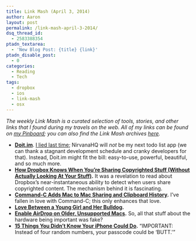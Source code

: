 ```yaml
---
title: Link Mash (April 3, 2014)
author: Aaron
layout: post
permalink: /link-mash-april-3-2014/
dsq_thread_id:
  - 2583388354
ptadn_textarea:
  - 'New Blog Post: {title} {link}'
ptadn_disable_post:
  - 0
categories:
  - Reading
  - Tech
tags:
  - dropbox
  - ios
  - link-mash
  - osx
---
```

*The weekly Link Mash is a curated selection of tools, stories, and other links that I found during my travels on the web. All of my links can be found on&nbsp;<a title="Bachya's Pinboard: Link Mash" href="https://pinboard.in/u:bachya/t:link-mash/" target="_blank">my Pinboard</a>; you can also find the Link Mash archives <a href="/tag/link-mash/" target="_blank">here</a>.*

  * **<a title="Doit.im" href="http://doit.im" target="_blank">Doit.im</a>**. <a title="Link Mash (March 20, 2014)" href="http://www.bachyaproductions.com/link-mash-march-20-2014/" target="_blank">I lied last time</a>; NirvanaHQ will *not* be my next todo list app (we can thank a stagnant development schedule and cranky developers for that). Instead, Doit.im might fit the bill: easy-to-use, powerful, beautiful, and so much more.
  * **<a title="How Dropbox Knows When You’re Sharing Copyrighted Stuff (Without Actually Looking At Your Stuff)" href="http://techcrunch.com/2014/03/30/how-dropbox-knows-when-youre-sharing-copyrighted-stuff-without-actually-looking-at-your-stuff/" target="_blank">How Dropbox Knows When You’re Sharing Copyrighted Stuff (Without Actually Looking At Your Stuff)</a>.** It was a revelation to read about Dropbox&#8217;s near-instantaneous ability to detect when users share copyrighted content. The mechanism behind it is fascinating.
  * **<a title="Command-C Adds Mac to Mac Sharing and Clipboard History" href="http://lifehacker.com/command-c-adds-mac-to-mac-sharing-and-clipboard-history-1550419653" target="_blank">Command-C Adds Mac to Mac Sharing and Clipboard History</a>.** I&#8217;ve fallen in love with Command-C; this only enhances that love.
  * **<a title="Love Between a Young Girl and Her Bulldog" href="http://blog.weespring.com/love-young-girl-bulldog/" target="_blank">Love Between a Young Girl and Her Bulldog</a>.**
  * **<a title="Enable AirDrop on Older, Unsupported Macs" href="http://lifehacker.com/enable-airdrop-on-older-unsupported-macs-1556180698" target="_blank">Enable AirDrop on Older, Unsupported Macs</a>.** So, all that stuff about the hardware being important was fake?
  * **<a title="15 Things You Didn’t Know Your iPhone Could Do" href="http://www.buzzfeed.com/jessicamisener/things-you-didnt-know-your-iphone-could-do" target="_blank">15 Things You Didn’t Know Your iPhone Could Do</a>.** &#8220;IMPORTANT: Instead of four random numbers, your passcode could be &#8216;BUTT.'&#8221;

